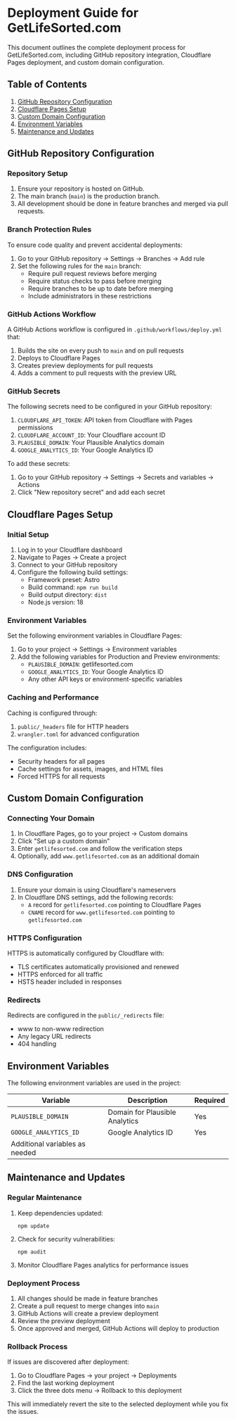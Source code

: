 # Deployment Guide for GetLifeSorted.com

This document outlines the complete deployment process for GetLifeSorted.com, including GitHub repository integration, Cloudflare Pages deployment, and custom domain configuration.

## Table of Contents

1. [GitHub Repository Configuration](#github-repository-configuration)
2. [Cloudflare Pages Setup](#cloudflare-pages-setup)
3. [Custom Domain Configuration](#custom-domain-configuration)
4. [Environment Variables](#environment-variables)
5. [Maintenance and Updates](#maintenance-and-updates)

## GitHub Repository Configuration

### Repository Setup

1. Ensure your repository is hosted on GitHub.
2. The main branch (`main`) is the production branch.
3. All development should be done in feature branches and merged via pull requests.

### Branch Protection Rules

To ensure code quality and prevent accidental deployments:

1. Go to your GitHub repository → Settings → Branches → Add rule
2. Set the following rules for the `main` branch:
   - Require pull request reviews before merging
   - Require status checks to pass before merging
   - Require branches to be up to date before merging
   - Include administrators in these restrictions

### GitHub Actions Workflow

A GitHub Actions workflow is configured in `.github/workflows/deploy.yml` that:

1. Builds the site on every push to `main` and on pull requests
2. Deploys to Cloudflare Pages
3. Creates preview deployments for pull requests
4. Adds a comment to pull requests with the preview URL

### GitHub Secrets

The following secrets need to be configured in your GitHub repository:

1. `CLOUDFLARE_API_TOKEN`: API token from Cloudflare with Pages permissions
2. `CLOUDFLARE_ACCOUNT_ID`: Your Cloudflare account ID
3. `PLAUSIBLE_DOMAIN`: Your Plausible Analytics domain
4. `GOOGLE_ANALYTICS_ID`: Your Google Analytics ID

To add these secrets:
1. Go to your GitHub repository → Settings → Secrets and variables → Actions
2. Click "New repository secret" and add each secret

## Cloudflare Pages Setup

### Initial Setup

1. Log in to your Cloudflare dashboard
2. Navigate to Pages → Create a project
3. Connect to your GitHub repository
4. Configure the following build settings:
   - Framework preset: Astro
   - Build command: `npm run build`
   - Build output directory: `dist`
   - Node.js version: 18

### Environment Variables

Set the following environment variables in Cloudflare Pages:

1. Go to your project → Settings → Environment variables
2. Add the following variables for Production and Preview environments:
   - `PLAUSIBLE_DOMAIN`: getlifesorted.com
   - `GOOGLE_ANALYTICS_ID`: Your Google Analytics ID
   - Any other API keys or environment-specific variables

### Caching and Performance

Caching is configured through:
1. `public/_headers` file for HTTP headers
2. `wrangler.toml` for advanced configuration

The configuration includes:
- Security headers for all pages
- Cache settings for assets, images, and HTML files
- Forced HTTPS for all requests

## Custom Domain Configuration

### Connecting Your Domain

1. In Cloudflare Pages, go to your project → Custom domains
2. Click "Set up a custom domain"
3. Enter `getlifesorted.com` and follow the verification steps
4. Optionally, add `www.getlifesorted.com` as an additional domain

### DNS Configuration

1. Ensure your domain is using Cloudflare's nameservers
2. In Cloudflare DNS settings, add the following records:
   - `A` record for `getlifesorted.com` pointing to Cloudflare Pages
   - `CNAME` record for `www.getlifesorted.com` pointing to `getlifesorted.com`

### HTTPS Configuration

HTTPS is automatically configured by Cloudflare with:
- TLS certificates automatically provisioned and renewed
- HTTPS enforced for all traffic
- HSTS header included in responses

### Redirects

Redirects are configured in the `public/_redirects` file:
- www to non-www redirection
- Any legacy URL redirects
- 404 handling

## Environment Variables

The following environment variables are used in the project:

| Variable | Description | Required |
|----------|-------------|----------|
| `PLAUSIBLE_DOMAIN` | Domain for Plausible Analytics | Yes |
| `GOOGLE_ANALYTICS_ID` | Google Analytics ID | Yes |
| Additional variables as needed | | |

## Maintenance and Updates

### Regular Maintenance

1. Keep dependencies updated:
   ```
   npm update
   ```

2. Check for security vulnerabilities:
   ```
   npm audit
   ```

3. Monitor Cloudflare Pages analytics for performance issues

### Deployment Process

1. All changes should be made in feature branches
2. Create a pull request to merge changes into `main`
3. GitHub Actions will create a preview deployment
4. Review the preview deployment
5. Once approved and merged, GitHub Actions will deploy to production

### Rollback Process

If issues are discovered after deployment:

1. Go to Cloudflare Pages → your project → Deployments
2. Find the last working deployment
3. Click the three dots menu → Rollback to this deployment

This will immediately revert the site to the selected deployment while you fix the issues.